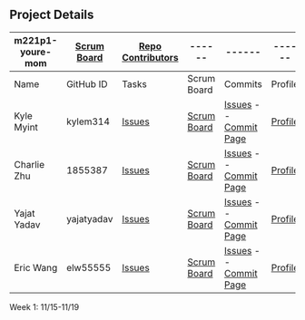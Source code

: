 ## Project Details

m221p1-youre-mom   | [Scrum Board](https://github.com/kylem314/p1-youre-mom/projects/1) | [Repo Contributors](https://github.com/kylem314/p1-youre-mom/graphs/contributors) | ------ | ------ | ------ |
------ | ------ | ------ | ------ | ------ | ------ |
Name            | GitHub ID | Tasks | Scrum Board | Commits | Profile |
Kyle Myint | kylem314 | [Issues](https://github.com/kylem314/youremom/issues/assigned/kylem314) | [Scrum Board](https://github.com/kylem314/youremom/projects/1?card_filter_query=assignee%3Akylem314) | [Issues](https://github.com/yajatyadav/spring_portfolio/issues/assigned/kylem314) -- [Commit Page](https://github.com/kylem314/youremom/commits?author=kylem314)| [Profile](https://github.com/kylem314) |
Charlie Zhu | 1855387 | [Issues](https://github.com/kylem314/youremom/issues/assigned/1855387) | [Scrum Board](https://github.com/kylem314/youremom/projects/1?card_filter_query=assignee%3A1855387) | [Issues](https://github.com/kylem314/youremom/issues/assigned/1855387) -- [Commit Page](https://github.com/kylem314/youremom/commits?author=1855387) | [Profile](https://github.com/1855387) |
Yajat Yadav | yajatyadav | [Issues](https://github.com/kylem314/youremom/issues/assigned/yajatyadav) | [Scrum Board](https://github.com/kylem314/youremom/projects/1?card_filter_query=assignee%3Ayajatyadav) | [Issues](https://github.com/kylem314/youremom/issues/assigned/yajatyadav) -- [Commit Page](https://github.com/kylem314/youremom/commits?author=yajatyadav) | [Profile](https://github.com/yajatyadav) | 
Eric Wang | elw55555 | [Issues](https://github.com/kylem314/youremom/issues/assigned/elw55555) | [Scrum Board](https://github.com/kylem314/youremom/projects/1?card_filter_query=assignee%3Aelw55555) | [Issues](https://github.com/yajatyadav/spring_portfolio/issues/assigned/florayuan18) -- [Commit Page](https://github.com/kylem314/youremom/commits?author=elw55555) | [Profile](https://github.com/elw55555) |

Week 1: 11/15-11/19

